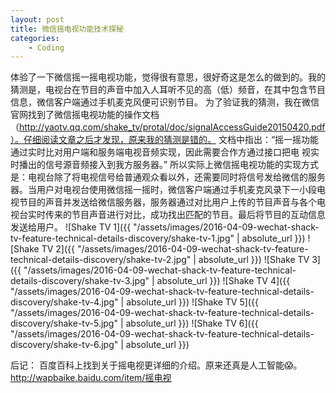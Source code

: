 ```yaml
---
layout: post
title: 微信摇电视功能技术探秘
categories:
    - Coding
---
```


体验了一下微信摇一摇电视功能，觉得很有意思，很好奇这是怎么的做到的。我的猜测是，电视台在节目的声音中加入人耳听不见的高（低）频音，在其中包含节目信息，微信客户端通过手机麦克风便可识别节目。
为了验证我的猜测，我在微信官网找到了微信摇电视功能的操作文档（http://yaotv.qq.com/shake_tv/protal/doc/signalAccessGuide20150420.pdf）。仔细阅读文章之后才发现，原来我的猜测是错的。
文档中指出：“摇一摇功能通过实时比对用户端和服务端电视音频实现，因此需要合作方通过接口把电 视实时播出的信号源音频接入到我方服务器。”
所以实际上微信摇电视功能的实现方式是：电视台除了将电视信号给普通观众看以外，还需要同时将信号发给微信的服务器。当用户对电视台使用微信摇一摇时，微信客户端通过手机麦克风录下一小段电视节目的声音并发送给微信服务器，服务器通过对比用户上传的节目声音与各个电视台实时传来的节目声音进行对比，成功找出匹配的节目。最后将节目的互动信息发送给用户。
![Shake TV 1]({{ "/assets/images/2016-04-09-wechat-shack-tv-feature-technical-details-discovery/shake-tv-1.jpg" | absolute_url }})
![Shake TV 2]({{ "/assets/images/2016-04-09-wechat-shack-tv-feature-technical-details-discovery/shake-tv-2.jpg" | absolute_url }})
![Shake TV 3]({{ "/assets/images/2016-04-09-wechat-shack-tv-feature-technical-details-discovery/shake-tv-3.jpg" | absolute_url }})
![Shake TV 4]({{ "/assets/images/2016-04-09-wechat-shack-tv-feature-technical-details-discovery/shake-tv-4.jpg" | absolute_url }})
![Shake TV 5]({{ "/assets/images/2016-04-09-wechat-shack-tv-feature-technical-details-discovery/shake-tv-5.jpg" | absolute_url }})
![Shake TV 6]({{ "/assets/images/2016-04-09-wechat-shack-tv-feature-technical-details-discovery/shake-tv-6.jpg" | absolute_url }})

后记：
百度百科上找到关于摇电视更详细的介绍。原来还真是人工智能😱。http://wapbaike.baidu.com/item/摇电视
 






